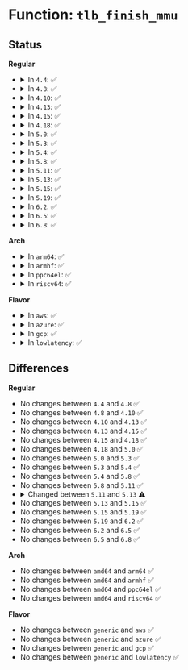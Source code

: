 # Function: <code>tlb_finish_mmu</code>

## Status
<b>Regular</b>
<ul>
<li>
<details>
<summary>In <code>4.4</code>: ✅</summary>

```c
void tlb_finish_mmu(struct mmu_gather *tlb, long unsigned int start, long unsigned int end);
```

**Collision:** Unique Global

**Inline:** No

**Transformation:** False

**Instances:**

```
In mm/memory.c (ffffffff811bcaa0)
Location: mm/memory.c:271
Inline: False
Direct callers:
  - mm/memory.c:zap_page_range_single
  - mm/memory.c:zap_page_range
  - mm/mmap.c:unmap_region
  - mm/mmap.c:exit_mmap
  - mm/hugetlb.c:unmap_hugepage_range
  - fs/exec.c:shift_arg_pages
```
**Symbols:**

```
ffffffff811bcaa0-ffffffff811bcae6: tlb_finish_mmu (STB_GLOBAL)
```
</details>
</li>
<li>
<details>
<summary>In <code>4.8</code>: ✅</summary>

```c
void tlb_finish_mmu(struct mmu_gather *tlb, long unsigned int start, long unsigned int end);
```

**Collision:** Unique Global

**Inline:** No

**Transformation:** False

**Instances:**

```
In mm/memory.c (ffffffff811d7860)
Location: mm/memory.c:275
Inline: False
Direct callers:
  - mm/oom_kill.c:__oom_reap_task
  - mm/memory.c:zap_page_range_single
  - mm/memory.c:zap_page_range
  - mm/mmap.c:exit_mmap
  - mm/mmap.c:unmap_region
  - mm/madvise.c:madvise_free_single_vma
  - mm/hugetlb.c:unmap_hugepage_range
  - fs/exec.c:shift_arg_pages
```
**Symbols:**

```
ffffffff811d7860-ffffffff811d78a6: tlb_finish_mmu (STB_GLOBAL)
```
</details>
</li>
<li>
<details>
<summary>In <code>4.10</code>: ✅</summary>

```c
void tlb_finish_mmu(struct mmu_gather *tlb, long unsigned int start, long unsigned int end);
```

**Collision:** Unique Global

**Inline:** No

**Transformation:** False

**Instances:**

```
In mm/memory.c (ffffffff811e7560)
Location: mm/memory.c:275
Inline: False
Direct callers:
  - mm/oom_kill.c:__oom_reap_task_mm
  - mm/memory.c:zap_page_range_single
  - mm/memory.c:zap_page_range
  - mm/mmap.c:exit_mmap
  - mm/mmap.c:unmap_region
  - mm/madvise.c:madvise_free_single_vma
  - mm/hugetlb.c:unmap_hugepage_range
  - fs/exec.c:shift_arg_pages
```
**Symbols:**

```
ffffffff811e7560-ffffffff811e75a6: tlb_finish_mmu (STB_GLOBAL)
```
</details>
</li>
<li>
<details>
<summary>In <code>4.13</code>: ✅</summary>

```c
void tlb_finish_mmu(struct mmu_gather *tlb, long unsigned int start, long unsigned int end);
```

**Collision:** Unique Global

**Inline:** No

**Transformation:** False

**Instances:**

```
In mm/memory.c (ffffffff811f2750)
Location: mm/memory.c:414
Inline: False
Direct callers:
  - mm/oom_kill.c:__oom_reap_task_mm
  - mm/memory.c:zap_page_range_single
  - mm/memory.c:zap_page_range
  - mm/mmap.c:exit_mmap
  - mm/mmap.c:unmap_region
  - mm/madvise.c:madvise_free_single_vma
  - mm/hugetlb.c:unmap_hugepage_range
  - fs/exec.c:shift_arg_pages
  - fs/proc/task_mmu.c:clear_refs_write
```
**Symbols:**

```
ffffffff811f2750-ffffffff811f2780: tlb_finish_mmu (STB_GLOBAL)
```
</details>
</li>
<li>
<details>
<summary>In <code>4.15</code>: ✅</summary>

```c
void tlb_finish_mmu(struct mmu_gather *tlb, long unsigned int start, long unsigned int end);
```

**Collision:** Unique Global

**Inline:** No

**Transformation:** False

**Instances:**

```
In mm/memory.c (ffffffff81209800)
Location: mm/memory.c:415
Inline: False
Direct callers:
  - mm/oom_kill.c:__oom_reap_task_mm
  - mm/memory.c:zap_page_range_single
  - mm/memory.c:zap_page_range
  - mm/mmap.c:exit_mmap
  - mm/mmap.c:unmap_region
  - mm/madvise.c:madvise_free_single_vma
  - mm/hugetlb.c:unmap_hugepage_range
  - fs/exec.c:shift_arg_pages
  - fs/proc/task_mmu.c:clear_refs_write
```
**Symbols:**

```
ffffffff81209800-ffffffff81209830: tlb_finish_mmu (STB_GLOBAL)
```
</details>
</li>
<li>
<details>
<summary>In <code>4.18</code>: ✅</summary>

```c
void tlb_finish_mmu(struct mmu_gather *tlb, long unsigned int start, long unsigned int end);
```

**Collision:** Unique Global

**Inline:** No

**Transformation:** False

**Instances:**

```
In mm/memory.c (ffffffff8122a670)
Location: mm/memory.c:430
Inline: False
Direct callers:
  - mm/oom_kill.c:__oom_reap_task_mm
  - mm/memory.c:zap_page_range_single
  - mm/memory.c:zap_page_range
  - mm/mmap.c:exit_mmap
  - mm/mmap.c:unmap_region
  - mm/madvise.c:madvise_free_single_vma
  - mm/hugetlb.c:unmap_hugepage_range
  - fs/exec.c:shift_arg_pages
  - fs/proc/task_mmu.c:clear_refs_write
```
**Symbols:**

```
ffffffff8122a670-ffffffff8122a6a0: tlb_finish_mmu (STB_GLOBAL)
```
</details>
</li>
<li>
<details>
<summary>In <code>5.0</code>: ✅</summary>

```c
void tlb_finish_mmu(struct mmu_gather *tlb, long unsigned int start, long unsigned int end);
```

**Collision:** Unique Global

**Inline:** No

**Transformation:** False

**Instances:**

```
In mm/mmu_gather.c (ffffffff8124d0d0)
Location: mm/mmu_gather.c:247
Inline: False
Direct callers:
  - mm/oom_kill.c:__oom_reap_task_mm
  - mm/oom_kill.c:__oom_reap_task_mm
  - mm/memory.c:zap_page_range_single
  - mm/memory.c:zap_page_range
  - mm/mmap.c:exit_mmap
  - mm/mmap.c:unmap_region
  - mm/madvise.c:madvise_free_single_vma
  - mm/hugetlb.c:unmap_hugepage_range
  - fs/exec.c:shift_arg_pages
  - fs/proc/task_mmu.c:clear_refs_write
```
**Symbols:**

```
ffffffff8124d0d0-ffffffff8124d100: tlb_finish_mmu (STB_GLOBAL)
```
</details>
</li>
<li>
<details>
<summary>In <code>5.3</code>: ✅</summary>

```c
void tlb_finish_mmu(struct mmu_gather *tlb, long unsigned int start, long unsigned int end);
```

**Collision:** Unique Global

**Inline:** No

**Transformation:** False

**Instances:**

```
In mm/mmu_gather.c (ffffffff8125f3a0)
Location: mm/mmu_gather.c:243
Inline: False
Direct callers:
  - mm/oom_kill.c:__oom_reap_task_mm
  - mm/oom_kill.c:__oom_reap_task_mm
  - mm/memory.c:zap_page_range_single
  - mm/memory.c:zap_page_range
  - mm/mmap.c:exit_mmap
  - mm/mmap.c:unmap_region
  - mm/madvise.c:madvise_free_single_vma
  - mm/hugetlb.c:unmap_hugepage_range
  - fs/exec.c:shift_arg_pages
  - fs/proc/task_mmu.c:clear_refs_write
```
**Symbols:**

```
ffffffff8125f3a0-ffffffff8125f417: tlb_finish_mmu (STB_GLOBAL)
```
</details>
</li>
<li>
<details>
<summary>In <code>5.4</code>: ✅</summary>

```c
void tlb_finish_mmu(struct mmu_gather *tlb, long unsigned int start, long unsigned int end);
```

**Collision:** Unique Global

**Inline:** No

**Transformation:** False

**Instances:**

```
In mm/mmu_gather.c (ffffffff8126dbb0)
Location: mm/mmu_gather.c:243
Inline: False
Direct callers:
  - mm/oom_kill.c:__oom_reap_task_mm
  - mm/oom_kill.c:__oom_reap_task_mm
  - mm/memory.c:zap_page_range_single
  - mm/memory.c:zap_page_range
  - mm/mmap.c:exit_mmap
  - mm/mmap.c:unmap_region
  - mm/madvise.c:madvise_free_single_vma
  - mm/madvise.c:madvise_pageout
  - mm/madvise.c:madvise_cold
  - mm/hugetlb.c:unmap_hugepage_range
  - fs/exec.c:shift_arg_pages
  - fs/proc/task_mmu.c:clear_refs_write
```
**Symbols:**

```
ffffffff8126dbb0-ffffffff8126dc27: tlb_finish_mmu (STB_GLOBAL)
```
</details>
</li>
<li>
<details>
<summary>In <code>5.8</code>: ✅</summary>

```c
void tlb_finish_mmu(struct mmu_gather *tlb, long unsigned int start, long unsigned int end);
```

**Collision:** Unique Global

**Inline:** No

**Transformation:** False

**Instances:**

```
In mm/mmu_gather.c (ffffffff8129de00)
Location: mm/mmu_gather.c:299
Inline: False
Direct callers:
  - arch/x86/kernel/ldt.c:free_ldt_pgtables
  - mm/oom_kill.c:__oom_reap_task_mm
  - mm/oom_kill.c:__oom_reap_task_mm
  - mm/memory.c:zap_page_range_single
  - mm/memory.c:zap_page_range
  - mm/mmap.c:exit_mmap
  - mm/mmap.c:unmap_region
  - mm/madvise.c:madvise_free_single_vma
  - mm/madvise.c:madvise_pageout
  - mm/madvise.c:madvise_cold
  - mm/hugetlb.c:unmap_hugepage_range
  - fs/exec.c:shift_arg_pages
  - fs/proc/task_mmu.c:clear_refs_write
```
**Symbols:**

```
ffffffff8129de00-ffffffff8129dfe1: tlb_finish_mmu (STB_GLOBAL)
```
</details>
</li>
<li>
<details>
<summary>In <code>5.11</code>: ✅</summary>

```c
void tlb_finish_mmu(struct mmu_gather *tlb, long unsigned int start, long unsigned int end);
```

**Collision:** Unique Global

**Inline:** No

**Transformation:** False

**Instances:**

```
In mm/mmu_gather.c (ffffffff812a9180)
Location: mm/mmu_gather.c:299
Inline: False
Direct callers:
  - arch/x86/kernel/ldt.c:free_ldt_pgtables
  - mm/oom_kill.c:__oom_reap_task_mm
  - mm/oom_kill.c:__oom_reap_task_mm
  - mm/memory.c:zap_page_range_single
  - mm/memory.c:zap_page_range
  - mm/mmap.c:exit_mmap
  - mm/mmap.c:unmap_region
  - mm/madvise.c:madvise_free_single_vma
  - mm/madvise.c:madvise_pageout
  - mm/madvise.c:madvise_cold
  - mm/hugetlb.c:unmap_hugepage_range
  - fs/exec.c:shift_arg_pages
```
**Symbols:**

```
ffffffff812a9180-ffffffff812a9361: tlb_finish_mmu (STB_GLOBAL)
```
</details>
</li>
<li>
<details>
<summary>In <code>5.13</code>: ✅</summary>

```c
void tlb_finish_mmu(struct mmu_gather *tlb);
```

**Collision:** Unique Global

**Inline:** No

**Transformation:** False

**Instances:**

```
In mm/mmu_gather.c (ffffffff812ae5f0)
Location: mm/mmu_gather.c:312
Inline: False
Direct callers:
  - arch/x86/kernel/ldt.c:free_ldt_pgtables
  - mm/oom_kill.c:__oom_reap_task_mm
  - mm/oom_kill.c:__oom_reap_task_mm
  - mm/memory.c:zap_page_range_single
  - mm/memory.c:zap_page_range
  - mm/mmap.c:exit_mmap
  - mm/mmap.c:unmap_region
  - mm/madvise.c:madvise_free_single_vma
  - mm/madvise.c:madvise_pageout
  - mm/madvise.c:madvise_cold
  - mm/hugetlb.c:unmap_hugepage_range
  - fs/exec.c:shift_arg_pages
```
**Symbols:**

```
ffffffff812ae5f0-ffffffff812ae7b0: tlb_finish_mmu (STB_GLOBAL)
```
</details>
</li>
<li>
<details>
<summary>In <code>5.15</code>: ✅</summary>

```c
void tlb_finish_mmu(struct mmu_gather *tlb);
```

**Collision:** Unique Global

**Inline:** No

**Transformation:** False

**Instances:**

```
In mm/mmu_gather.c (ffffffff812efd90)
Location: mm/mmu_gather.c:312
Inline: False
Direct callers:
  - arch/x86/kernel/ldt.c:free_ldt_pgtables
  - mm/oom_kill.c:__oom_reap_task_mm
  - mm/oom_kill.c:__oom_reap_task_mm
  - mm/memory.c:zap_page_range_single
  - mm/memory.c:zap_page_range
  - mm/mmap.c:exit_mmap
  - mm/mmap.c:unmap_region
  - mm/madvise.c:madvise_free_single_vma
  - mm/madvise.c:madvise_pageout
  - mm/madvise.c:madvise_cold
  - mm/hugetlb.c:unmap_hugepage_range
  - fs/exec.c:shift_arg_pages
```
**Symbols:**

```
ffffffff812efd90-ffffffff812eff50: tlb_finish_mmu (STB_GLOBAL)
```
</details>
</li>
<li>
<details>
<summary>In <code>5.19</code>: ✅</summary>

```c
void tlb_finish_mmu(struct mmu_gather *tlb);
```

**Collision:** Unique Global

**Inline:** No

**Transformation:** False

**Instances:**

```
In mm/mmu_gather.c (ffffffff813532a0)
Location: mm/mmu_gather.c:325
Inline: False
Direct callers:
  - arch/x86/kernel/ldt.c:free_ldt_pgtables
  - mm/oom_kill.c:__oom_reap_task_mm
  - mm/oom_kill.c:__oom_reap_task_mm
  - mm/memory.c:zap_page_range_single
  - mm/memory.c:zap_page_range
  - mm/mmap.c:exit_mmap
  - mm/mmap.c:unmap_region
  - mm/mprotect.c:do_mprotect_pkey
  - mm/madvise.c:madvise_free_single_vma
  - mm/madvise.c:madvise_pageout
  - mm/madvise.c:madvise_cold
  - mm/hugetlb.c:unmap_hugepage_range
  - mm/mempolicy.c:change_prot_numa
  - mm/userfaultfd.c:uffd_wp_range
  - fs/exec.c:setup_arg_pages
  - fs/exec.c:shift_arg_pages
```
**Symbols:**

```
ffffffff813532a0-ffffffff8135343e: tlb_finish_mmu (STB_GLOBAL)
```
</details>
</li>
<li>
<details>
<summary>In <code>6.2</code>: ✅</summary>

```c
void tlb_finish_mmu(struct mmu_gather *tlb);
```

**Collision:** Unique Global

**Inline:** No

**Transformation:** False

**Instances:**

```
In mm/mmu_gather.c (ffffffff813cd560)
Location: mm/mmu_gather.c:363
Inline: False
Direct callers:
  - arch/x86/kernel/ldt.c:free_ldt_pgtables
  - mm/oom_kill.c:__oom_reap_task_mm
  - mm/oom_kill.c:__oom_reap_task_mm
  - mm/memory.c:zap_page_range_single
  - mm/memory.c:zap_page_range
  - mm/mmap.c:exit_mmap
  - mm/mmap.c:unmap_region
  - mm/mprotect.c:do_mprotect_pkey
  - mm/madvise.c:madvise_free_single_vma
  - mm/madvise.c:madvise_pageout
  - mm/madvise.c:madvise_cold
  - mm/hugetlb.c:unmap_hugepage_range
  - mm/mempolicy.c:change_prot_numa
  - mm/userfaultfd.c:uffd_wp_range
  - fs/exec.c:setup_arg_pages
  - fs/exec.c:shift_arg_pages
```
**Symbols:**

```
ffffffff813cd560-ffffffff813cd6fb: tlb_finish_mmu (STB_GLOBAL)
```
</details>
</li>
<li>
<details>
<summary>In <code>6.5</code>: ✅</summary>

```c
void tlb_finish_mmu(struct mmu_gather *tlb);
```

**Collision:** Unique Global

**Inline:** No

**Transformation:** False

**Instances:**

```
In mm/mmu_gather.c (ffffffff81401ec0)
Location: mm/mmu_gather.c:363
Inline: False
Direct callers:
  - arch/x86/kernel/ldt.c:free_ldt_pgtables
  - mm/oom_kill.c:__oom_reap_task_mm
  - mm/oom_kill.c:__oom_reap_task_mm
  - mm/memory.c:zap_page_range_single
  - mm/mmap.c:exit_mmap
  - mm/mmap.c:unmap_region
  - mm/mprotect.c:do_mprotect_pkey
  - mm/mprotect.c:do_mprotect_pkey
  - mm/mprotect.c:do_mprotect_pkey
  - mm/mprotect.c:do_mprotect_pkey
  - mm/madvise.c:madvise_free_single_vma
  - mm/madvise.c:madvise_pageout
  - mm/madvise.c:madvise_cold
  - mm/hugetlb.c:unmap_hugepage_range
  - mm/mempolicy.c:change_prot_numa
  - mm/userfaultfd.c:uffd_wp_range
  - fs/exec.c:setup_arg_pages
  - fs/exec.c:shift_arg_pages
```
**Symbols:**

```
ffffffff81401ec0-ffffffff8140205b: tlb_finish_mmu (STB_GLOBAL)
```
</details>
</li>
<li>
<details>
<summary>In <code>6.8</code>: ✅</summary>

```c
void tlb_finish_mmu(struct mmu_gather *tlb);
```

**Collision:** Unique Global

**Inline:** No

**Transformation:** False

**Instances:**

```
In mm/mmu_gather.c (ffffffff8142e510)
Location: mm/mmu_gather.c:364
Inline: False
Direct callers:
  - arch/x86/kernel/ldt.c:free_ldt_pgtables
  - mm/oom_kill.c:__oom_reap_task_mm
  - mm/oom_kill.c:__oom_reap_task_mm
  - mm/memory.c:zap_page_range_single
  - mm/mmap.c:exit_mmap
  - mm/mmap.c:unmap_region
  - mm/mprotect.c:do_mprotect_pkey
  - mm/mprotect.c:do_mprotect_pkey
  - mm/mprotect.c:do_mprotect_pkey
  - mm/mprotect.c:do_mprotect_pkey
  - mm/madvise.c:madvise_free_single_vma
  - mm/madvise.c:madvise_pageout
  - mm/madvise.c:madvise_cold
  - mm/hugetlb.c:unmap_hugepage_range
  - mm/mempolicy.c:change_prot_numa
  - mm/userfaultfd.c:uffd_wp_range
  - fs/exec.c:setup_arg_pages
  - fs/exec.c:shift_arg_pages
```
**Symbols:**

```
ffffffff8142e510-ffffffff8142e689: tlb_finish_mmu (STB_GLOBAL)
```
</details>
</li>
</ul>
<b>Arch</b>
<ul>
<li>
<details>
<summary>In <code>arm64</code>: ✅</summary>

```c
void tlb_finish_mmu(struct mmu_gather *tlb, long unsigned int start, long unsigned int end);
```

**Collision:** Unique Global

**Inline:** No

**Transformation:** False

**Instances:**

```
In mm/mmu_gather.c (ffff800010304db8)
Location: mm/mmu_gather.c:243
Inline: False
Direct callers:
  - mm/oom_kill.c:__oom_reap_task_mm
  - mm/oom_kill.c:__oom_reap_task_mm
  - mm/memory.c:zap_page_range_single
  - mm/memory.c:zap_page_range
  - mm/mmap.c:exit_mmap
  - mm/mmap.c:unmap_region
  - mm/madvise.c:madvise_free_single_vma
  - mm/madvise.c:madvise_pageout
  - mm/madvise.c:madvise_pageout
  - mm/madvise.c:madvise_cold
  - mm/hugetlb.c:unmap_hugepage_range
  - fs/exec.c:shift_arg_pages
  - fs/proc/task_mmu.c:clear_refs_write
```
**Symbols:**

```
ffff800010304db8-ffff800010304e68: tlb_finish_mmu (STB_GLOBAL)
```
</details>
</li>
<li>
<details>
<summary>In <code>armhf</code>: ✅</summary>

```c
void tlb_finish_mmu(struct mmu_gather *tlb, long unsigned int start, long unsigned int end);
```

**Collision:** Unique Global

**Inline:** No

**Transformation:** False

**Instances:**

```
In mm/mmu_gather.c (c0522fe8)
Location: mm/mmu_gather.c:243
Inline: False
Direct callers:
  - mm/oom_kill.c:__oom_reap_task_mm
  - mm/oom_kill.c:__oom_reap_task_mm
  - mm/memory.c:zap_page_range_single
  - mm/memory.c:zap_page_range
  - mm/mmap.c:exit_mmap
  - mm/mmap.c:unmap_region
  - mm/madvise.c:__se_sys_madvise
  - mm/madvise.c:madvise_free_single_vma
  - fs/exec.c:setup_arg_pages
  - fs/proc/task_mmu.c:clear_refs_write
```
**Symbols:**

```
c0522fe8-c0523198: tlb_finish_mmu (STB_GLOBAL)
```
</details>
</li>
<li>
<details>
<summary>In <code>ppc64el</code>: ✅</summary>

```c
void tlb_finish_mmu(struct mmu_gather *tlb, long unsigned int start, long unsigned int end);
```

**Collision:** Unique Global

**Inline:** No

**Transformation:** False

**Instances:**

```
In mm/mmu_gather.c (c0000000003d1c30)
Location: mm/mmu_gather.c:243
Inline: False
Direct callers:
  - mm/oom_kill.c:__oom_reap_task_mm
  - mm/oom_kill.c:__oom_reap_task_mm
  - mm/memory.c:zap_page_range_single
  - mm/memory.c:zap_page_range
  - mm/mmap.c:exit_mmap
  - mm/mmap.c:unmap_region
  - mm/madvise.c:madvise_free_single_vma
  - mm/madvise.c:madvise_pageout
  - mm/madvise.c:madvise_cold
  - mm/hugetlb.c:unmap_hugepage_range
  - fs/exec.c:shift_arg_pages
  - fs/proc/task_mmu.c:clear_refs_write
```
**Symbols:**

```
c0000000003d1c30-c0000000003d1cf4: tlb_finish_mmu (STB_GLOBAL)
```
</details>
</li>
<li>
<details>
<summary>In <code>riscv64</code>: ✅</summary>

```c
void tlb_finish_mmu(struct mmu_gather *tlb, long unsigned int start, long unsigned int end);
```

**Collision:** Unique Global

**Inline:** No

**Transformation:** False

**Instances:**

```
In mm/mmu_gather.c (ffffffe000210f8c)
Location: mm/mmu_gather.c:243
Inline: False
Direct callers:
  - mm/oom_kill.c:__oom_reap_task_mm
  - mm/oom_kill.c:__oom_reap_task_mm
  - mm/memory.c:zap_page_range_single
  - mm/memory.c:zap_page_range
  - mm/mmap.c:exit_mmap
  - mm/mmap.c:unmap_region
  - mm/madvise.c:madvise_free_single_vma
  - mm/madvise.c:madvise_pageout
  - mm/madvise.c:madvise_pageout
  - mm/madvise.c:madvise_cold
  - mm/hugetlb.c:unmap_hugepage_range
  - fs/exec.c:shift_arg_pages
  - fs/proc/task_mmu.c:clear_refs_write
```
**Symbols:**

```
ffffffe000210f8c-ffffffe00021106c: tlb_finish_mmu (STB_GLOBAL)
```
</details>
</li>
</ul>
<b>Flavor</b>
<ul>
<li>
<details>
<summary>In <code>aws</code>: ✅</summary>

```c
void tlb_finish_mmu(struct mmu_gather *tlb, long unsigned int start, long unsigned int end);
```

**Collision:** Unique Global

**Inline:** No

**Transformation:** False

**Instances:**

```
In mm/mmu_gather.c (ffffffff81266200)
Location: mm/mmu_gather.c:243
Inline: False
Direct callers:
  - mm/oom_kill.c:__oom_reap_task_mm
  - mm/oom_kill.c:__oom_reap_task_mm
  - mm/memory.c:zap_page_range_single
  - mm/memory.c:zap_page_range
  - mm/mmap.c:exit_mmap
  - mm/mmap.c:unmap_region
  - mm/madvise.c:madvise_free_single_vma
  - mm/madvise.c:madvise_pageout
  - mm/madvise.c:madvise_cold
  - mm/hugetlb.c:unmap_hugepage_range
  - fs/exec.c:shift_arg_pages
  - fs/proc/task_mmu.c:clear_refs_write
```
**Symbols:**

```
ffffffff81266200-ffffffff81266277: tlb_finish_mmu (STB_GLOBAL)
```
</details>
</li>
<li>
<details>
<summary>In <code>azure</code>: ✅</summary>

```c
void tlb_finish_mmu(struct mmu_gather *tlb, long unsigned int start, long unsigned int end);
```

**Collision:** Unique Global

**Inline:** No

**Transformation:** False

**Instances:**

```
In mm/mmu_gather.c (ffffffff81258620)
Location: mm/mmu_gather.c:243
Inline: False
Direct callers:
  - mm/oom_kill.c:__oom_reap_task_mm
  - mm/oom_kill.c:__oom_reap_task_mm
  - mm/memory.c:zap_page_range_single
  - mm/memory.c:zap_page_range
  - mm/mmap.c:exit_mmap
  - mm/mmap.c:unmap_region
  - mm/madvise.c:madvise_free_single_vma
  - mm/madvise.c:madvise_pageout
  - mm/madvise.c:madvise_cold
  - mm/hugetlb.c:unmap_hugepage_range
  - fs/exec.c:shift_arg_pages
  - fs/proc/task_mmu.c:clear_refs_write
```
**Symbols:**

```
ffffffff81258620-ffffffff81258697: tlb_finish_mmu (STB_GLOBAL)
```
</details>
</li>
<li>
<details>
<summary>In <code>gcp</code>: ✅</summary>

```c
void tlb_finish_mmu(struct mmu_gather *tlb, long unsigned int start, long unsigned int end);
```

**Collision:** Unique Global

**Inline:** No

**Transformation:** False

**Instances:**

```
In mm/mmu_gather.c (ffffffff81263fa0)
Location: mm/mmu_gather.c:243
Inline: False
Direct callers:
  - mm/oom_kill.c:__oom_reap_task_mm
  - mm/oom_kill.c:__oom_reap_task_mm
  - mm/memory.c:zap_page_range_single
  - mm/memory.c:zap_page_range
  - mm/mmap.c:exit_mmap
  - mm/mmap.c:unmap_region
  - mm/madvise.c:madvise_free_single_vma
  - mm/madvise.c:madvise_pageout
  - mm/madvise.c:madvise_cold
  - mm/hugetlb.c:unmap_hugepage_range
  - fs/exec.c:shift_arg_pages
  - fs/proc/task_mmu.c:clear_refs_write
```
**Symbols:**

```
ffffffff81263fa0-ffffffff81264017: tlb_finish_mmu (STB_GLOBAL)
```
</details>
</li>
<li>
<details>
<summary>In <code>lowlatency</code>: ✅</summary>

```c
void tlb_finish_mmu(struct mmu_gather *tlb, long unsigned int start, long unsigned int end);
```

**Collision:** Unique Global

**Inline:** No

**Transformation:** False

**Instances:**

```
In mm/mmu_gather.c (ffffffff81273960)
Location: mm/mmu_gather.c:243
Inline: False
Direct callers:
  - mm/oom_kill.c:__oom_reap_task_mm
  - mm/oom_kill.c:__oom_reap_task_mm
  - mm/memory.c:zap_page_range_single
  - mm/memory.c:zap_page_range
  - mm/mmap.c:exit_mmap
  - mm/mmap.c:unmap_region
  - mm/madvise.c:madvise_free_single_vma
  - mm/madvise.c:madvise_pageout
  - mm/madvise.c:madvise_cold
  - mm/hugetlb.c:unmap_hugepage_range
  - fs/exec.c:shift_arg_pages
  - fs/proc/task_mmu.c:clear_refs_write
```
**Symbols:**

```
ffffffff81273960-ffffffff812739d7: tlb_finish_mmu (STB_GLOBAL)
```
</details>
</li>
</ul>

## Differences
<b>Regular</b>
<ul>
<li>
No changes between <code>4.4</code> and <code>4.8</code> ✅
</li>
<li>
No changes between <code>4.8</code> and <code>4.10</code> ✅
</li>
<li>
No changes between <code>4.10</code> and <code>4.13</code> ✅
</li>
<li>
No changes between <code>4.13</code> and <code>4.15</code> ✅
</li>
<li>
No changes between <code>4.15</code> and <code>4.18</code> ✅
</li>
<li>
No changes between <code>4.18</code> and <code>5.0</code> ✅
</li>
<li>
No changes between <code>5.0</code> and <code>5.3</code> ✅
</li>
<li>
No changes between <code>5.3</code> and <code>5.4</code> ✅
</li>
<li>
No changes between <code>5.4</code> and <code>5.8</code> ✅
</li>
<li>
No changes between <code>5.8</code> and <code>5.11</code> ✅
</li>
<li>
<details>
<summary>Changed between <code>5.11</code> and <code>5.13</code> ⚠️</summary>
<ul>
<li>
<b>Param removed. </b>
<code>long unsigned int start</code>
</li>
<li>
<b>Param removed. </b>
<code>long unsigned int end</code>
</li>
</ul>
</details>
</li>
<li>
No changes between <code>5.13</code> and <code>5.15</code> ✅
</li>
<li>
No changes between <code>5.15</code> and <code>5.19</code> ✅
</li>
<li>
No changes between <code>5.19</code> and <code>6.2</code> ✅
</li>
<li>
No changes between <code>6.2</code> and <code>6.5</code> ✅
</li>
<li>
No changes between <code>6.5</code> and <code>6.8</code> ✅
</li>
</ul>
<b>Arch</b>
<ul>
<li>
No changes between <code>amd64</code> and <code>arm64</code> ✅
</li>
<li>
No changes between <code>amd64</code> and <code>armhf</code> ✅
</li>
<li>
No changes between <code>amd64</code> and <code>ppc64el</code> ✅
</li>
<li>
No changes between <code>amd64</code> and <code>riscv64</code> ✅
</li>
</ul>
<b>Flavor</b>
<ul>
<li>
No changes between <code>generic</code> and <code>aws</code> ✅
</li>
<li>
No changes between <code>generic</code> and <code>azure</code> ✅
</li>
<li>
No changes between <code>generic</code> and <code>gcp</code> ✅
</li>
<li>
No changes between <code>generic</code> and <code>lowlatency</code> ✅
</li>
</ul>
